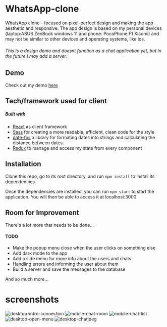 # WhatsApp-clone
WhatsApp clone - focused on pixel-perfect design and making the app aesthetic and responsive.
The app design is based on my personal devices (laptop:ASUS ZenBook windows 11 and phone: PocoPhone F1 Xiaomi)
and may not be similar to other devices and operating systems, like ios. 
###### This is a design demo and doesnt function as a chat application yet, but in the future I may add a server. 

## Demo
Check out my demo [here](https://optimistic-heisenberg-7871bb.netlify.app/)

## Tech/framework used for client
##### Built with
* [React](https://reactjs.org/) as client framework
* [Sass](https://sass-lang.com/guide) for creating a more readable, efficient, clean code for the style 
* [date-fns](https://date-fns.org/v2.28.0/docs/format) a library for formating dates into strings and calculating the distance between dates.  
* [Redux](https://redux.js.org/) to manage and access my state from every component
 
 ## Installation
Clone this repo, go to its root directory, and run `npm install` to install its dependencies.

Once the dependencies are installed, you can run `npm start` to start the application. You will then be able to access it at localhost:3000



## Room for Improvement
There's a lot more that needs to be done...
#### TODO
* Make the popup menu close when the user clicks on something else
* Add dark mode to the app 
* Add a side menu for more info about the users and chats 
* Handling errors and informing the user about them 
* Build a server and save the messages to the database

And so much more...

# screenshots

![desktop-intro-connection](https://user-images.githubusercontent.com/74677933/156198942-26534c1b-4b04-407d-9422-f9fb31ac358d.jpeg)
![mobile-chat-room](https://user-images.githubusercontent.com/74677933/156198958-b6a97d2c-48f7-45e5-a911-2ea49e305fb0.jpeg)
![mobile-chat-list](https://user-images.githubusercontent.com/74677933/156198971-60f02159-5f1c-49fd-b30f-f89e14eb5bd9.jpeg)
![desktop-open-menu](https://user-images.githubusercontent.com/74677933/156198893-f09ff636-b039-40fb-9472-49216d434c02.jpeg)
![desktop-chatjpeg](https://user-images.githubusercontent.com/74677933/156204314-d0a691ce-15a7-49b0-bb1e-5343ecfceb80.jpeg)
